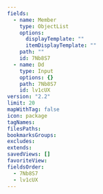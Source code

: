 ```yaml
---
fields:
  - name: Member
    type: ObjectList
    options:
      displayTemplate: ""
      itemDisplayTemplate: ""
    path: ""
    id: 7Nb8S7
  - name: Dd
    type: Input
    options: {}
    path: 7Nb8S7
    id: lv1cUX
version: "2.2"
limit: 20
mapWithTag: false
icon: package
tagNames: 
filesPaths: 
bookmarksGroups: 
excludes: 
extends: 
savedViews: []
favoriteView: 
fieldsOrder:
  - 7Nb8S7
  - lv1cUX
---
```


